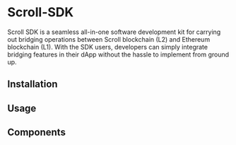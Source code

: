 # Scroll-SDK
Scroll SDK is a seamless all-in-one software development kit for carrying out bridging operations between Scroll blockchain (L2) and Ethereum blockchain (L1). With the SDK users, developers can simply integrate bridging features in their dApp without the hassle to implement from ground up.

## Installation


## Usage

## Components
